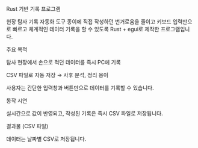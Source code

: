 Rust 기반 기록 프로그램

현장 탐사 기록 자동화 도구
종이에 직접 작성하던 번거로움을 줄이고 키보드 입력만으로 빠르고 체계적인 데이터 기록을 할 수 있도록 Rust + egui로 제작한 프로그램입니다.

주요 목적

탐사 현장에서 손으로 적던 데이터를 즉시 PC에 기록

CSV 파일로 자동 저장 → 사후 분석, 정리 용이

사용자는 간단한 입력창과 버튼만으로 데이터를 기록할 수 있습니다.

동작 시연

실시간으로 값이 반영되고, 작성된 기록은 즉시 CSV 파일로 저장됩니다.

결과물 (CSV 파일)

데이터는 날짜별 CSV로 저장됩니다.
